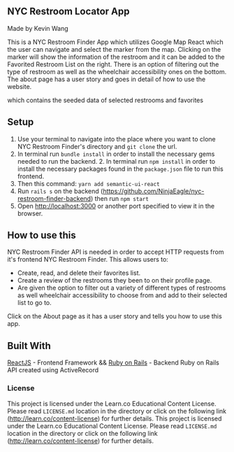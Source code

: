 ## NYC Restroom Locator App
Made by Kevin Wang

This is a NYC Restroom Finder App which utilizes Google Map React  which the user can navigate and select the marker from the map. Clicking on the marker will show the information of the restroom and it can be added to the Favorited Restroom List on the right. There is an option of filtering out the type of restroom as well as the wheelchair accessibility ones on the bottom. The about page has a user story and goes in detail of how to use the website.


which contains the seeded data of selected restrooms and favorites


## Setup

1. Use your terminal to navigate into the place where you want to clone NYC Restroom Finder's directory and `git clone` the url.
2. In terminal run `bundle install` in order to install the necessary gems needed to run the backend.	2. In terminal run `npm install` in order to install the necessary packages found in the `package.json` file to run this frontend.
3. Then this command: `yarn add semantic-ui-react`
4. Run `rails s` on the backend (https://github.com/NinjaEagle/nyc-restroom-finder-backend) then run `npm start`
5. Open [http://localhost:3000](http://localhost:3000) or another port specified to view it in the browser.

## How to use this

NYC Restroom Finder API is needed in order to accept HTTP requests from it's frontend NYC Restroom Finder. This allows users to:
* Create, read, and delete their favorites list.
* Create a review of the restrooms they been to on their profile page.
* Are given the option to filter out a variety of different types of restrooms as well wheelchair accessibility to choose from and add to their selected list to go to.

Click on the About page as it has a user story and tells you how to use this app.

## Built With

[ReactJS](https://github.com/facebook/react) - Frontend Framework
&&
[Ruby on Rails](https://github.com/rails/rails) - Backend Ruby on Rails API created using ActiveRecord

### License

This project is licensed under the Learn.co Educational Content License. Please read `LICENSE.md` location in the directory or click on the following link (http://learn.co/content-license) for further details.	This project is licensed under the Learn.co Educational Content License. Please read `LICENSE.md` location in the directory or click on the following link (http://learn.co/content-license) for further details.